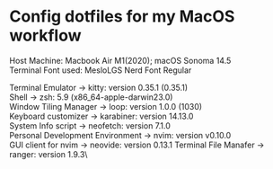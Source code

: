 # Config dotfiles for my MacOS workflow

Host Machine: Macbook Air M1(2020); macOS Sonoma 14.5\
Terminal Font used: MesloLGS Nerd Font Regular

Terminal Emulator -> kitty: version 0.35.1 (0.35.1)\
Shell -> zsh: 5.9 (x86_64-apple-darwin23.0)\
Window Tiling Manager -> loop: version 1.0.0 (1030)\
Keyboard customizer -> karabiner: version 14.13.0\
System Info script -> neofetch: version 7.1.0\
Personal Development Environment -> nvim: version v0.10.0\
GUI client for nvim -> neovide: version 0.13.1
Terminal File Manafer -> ranger: version 1.9.3\
